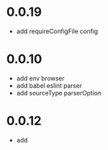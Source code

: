 # 0.0.19
- add requireConfigFile config 


# 0.0.10

- add env browser 
- add babel eslint parser 
- add sourceType parserOption 

# 0.0.12
- add 